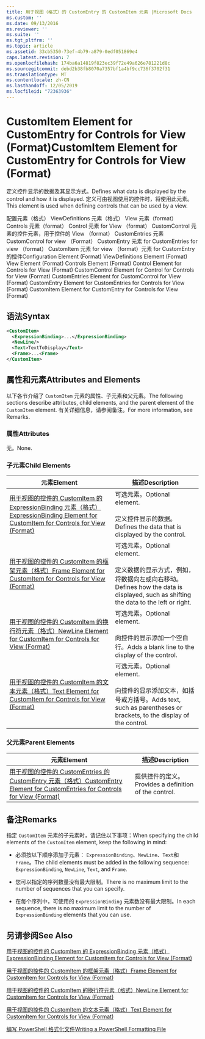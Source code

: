 ```yaml
---
title: 用于视图（格式）的 CustomEntry 的 CustomItem 元素 |Microsoft Docs
ms.custom: ''
ms.date: 09/13/2016
ms.reviewer: ''
ms.suite: ''
ms.tgt_pltfrm: ''
ms.topic: article
ms.assetid: 33cb5350-73ef-4b79-a879-0edf051869e4
caps.latest.revision: 7
ms.openlocfilehash: 174ba6a14819f823ec39f72e49a626e781221d8c
ms.sourcegitcommit: debd2b38fb8070a7357bf1a4bf9cc736f3702f31
ms.translationtype: MT
ms.contentlocale: zh-CN
ms.lasthandoff: 12/05/2019
ms.locfileid: "72363936"
---
```

# <a name="customitem-element-for-customentry-for-controls-for-view-format"></a><span data-ttu-id="9dad6-102">CustomItem Element for CustomEntry for Controls for View (Format)</span><span class="sxs-lookup"><span data-stu-id="9dad6-102">CustomItem Element for CustomEntry for Controls for View (Format)</span></span>

<span data-ttu-id="9dad6-103">定义控件显示的数据及其显示方式。</span><span class="sxs-lookup"><span data-stu-id="9dad6-103">Defines what data is displayed by the control and how it is displayed.</span></span> <span data-ttu-id="9dad6-104">定义可由视图使用的控件时，将使用此元素。</span><span class="sxs-lookup"><span data-stu-id="9dad6-104">This element is used when defining controls that can be used by a view.</span></span>

<span data-ttu-id="9dad6-105">配置元素（格式） ViewDefinitions 元素（格式） View 元素（format） Controls 元素（format） Control 元素 for View （format） CustomControl 元素的控件元素，用于控件的 View （format） CustomEntries 元素CustomControl for view （Format） CustomEntry 元素 for CustomEntries for view （format） CustomItem 元素 for view （format）元素 for CustomEntry 的控件</span><span class="sxs-lookup"><span data-stu-id="9dad6-105">Configuration Element (Format) ViewDefinitions Element (Format) View Element (Format) Controls Element (Format) Control Element for Controls for View (Format) CustomControl Element for Control for Controls for View (Format) CustomEntries Element for CustomControl for View (Format) CustomEntry Element for CustomEntries for Controls for View (Format) CustomItem Element for CustomEntry for Controls for View (Format)</span></span>

## <a name="syntax"></a><span data-ttu-id="9dad6-106">语法</span><span class="sxs-lookup"><span data-stu-id="9dad6-106">Syntax</span></span>

```xml
<CustomItem>
  <ExpressionBinding>...</ExpressionBinding>
  <NewLine/>
  <Text>TextToDisplay</Text>
  <Frame>...<Frame>
</CustomItem>
```

## <a name="attributes-and-elements"></a><span data-ttu-id="9dad6-107">属性和元素</span><span class="sxs-lookup"><span data-stu-id="9dad6-107">Attributes and Elements</span></span>

<span data-ttu-id="9dad6-108">以下各节介绍了 `CustomItem` 元素的属性、子元素和父元素。</span><span class="sxs-lookup"><span data-stu-id="9dad6-108">The following sections describe attributes, child elements, and the parent element of the `CustomItem` element.</span></span> <span data-ttu-id="9dad6-109">有关详细信息，请参阅备注。</span><span class="sxs-lookup"><span data-stu-id="9dad6-109">For more information, see Remarks.</span></span>

### <a name="attributes"></a><span data-ttu-id="9dad6-110">属性</span><span class="sxs-lookup"><span data-stu-id="9dad6-110">Attributes</span></span>

<span data-ttu-id="9dad6-111">无。</span><span class="sxs-lookup"><span data-stu-id="9dad6-111">None.</span></span>

### <a name="child-elements"></a><span data-ttu-id="9dad6-112">子元素</span><span class="sxs-lookup"><span data-stu-id="9dad6-112">Child Elements</span></span>

|<span data-ttu-id="9dad6-113">元素</span><span class="sxs-lookup"><span data-stu-id="9dad6-113">Element</span></span>|<span data-ttu-id="9dad6-114">描述</span><span class="sxs-lookup"><span data-stu-id="9dad6-114">Description</span></span>|
|-------------|-----------------|
|[<span data-ttu-id="9dad6-115">用于视图的控件的 CustomItem 的 ExpressionBinding 元素（格式）</span><span class="sxs-lookup"><span data-stu-id="9dad6-115">ExpressionBinding Element for CustomItem for Controls for View (Format)</span></span>](./expressionbinding-element-for-customitem-for-controls-for-view-format.md)|<span data-ttu-id="9dad6-116">可选元素。</span><span class="sxs-lookup"><span data-stu-id="9dad6-116">Optional element.</span></span><br /><br /> <span data-ttu-id="9dad6-117">定义控件显示的数据。</span><span class="sxs-lookup"><span data-stu-id="9dad6-117">Defines the data that is displayed by the control.</span></span>|
|[<span data-ttu-id="9dad6-118">用于视图的控件的 CustomItem 的框架元素（格式）</span><span class="sxs-lookup"><span data-stu-id="9dad6-118">Frame Element for CustomItem for Controls for View (Format)</span></span>](./frame-element-for-customitem-for-controls-for-view-format.md)|<span data-ttu-id="9dad6-119">可选元素。</span><span class="sxs-lookup"><span data-stu-id="9dad6-119">Optional element.</span></span><br /><br /> <span data-ttu-id="9dad6-120">定义数据的显示方式，例如，将数据向左或向右移动。</span><span class="sxs-lookup"><span data-stu-id="9dad6-120">Defines how the data is displayed, such as shifting the data to the left or right.</span></span>|
|[<span data-ttu-id="9dad6-121">用于视图的控件的 CustomItem 的换行符元素（格式）</span><span class="sxs-lookup"><span data-stu-id="9dad6-121">NewLine Element for CustomItem for Controls for View (Format)</span></span>](./newline-element-for-customitem-for-controls-for-view-format.md)|<span data-ttu-id="9dad6-122">可选元素。</span><span class="sxs-lookup"><span data-stu-id="9dad6-122">Optional element.</span></span><br /><br /> <span data-ttu-id="9dad6-123">向控件的显示添加一个空白行。</span><span class="sxs-lookup"><span data-stu-id="9dad6-123">Adds a blank line to the display of the control.</span></span>|
|[<span data-ttu-id="9dad6-124">用于视图的控件的 CustomItem 的文本元素（格式）</span><span class="sxs-lookup"><span data-stu-id="9dad6-124">Text Element for CustomItem for Controls for View (Format)</span></span>](./text-element-for-customitem-for-controls-for-view-format.md)|<span data-ttu-id="9dad6-125">可选元素。</span><span class="sxs-lookup"><span data-stu-id="9dad6-125">Optional element.</span></span><br /><br /> <span data-ttu-id="9dad6-126">向控件的显示添加文本，如括号或方括号。</span><span class="sxs-lookup"><span data-stu-id="9dad6-126">Adds text, such as parentheses or brackets, to the display of the control.</span></span>|

### <a name="parent-elements"></a><span data-ttu-id="9dad6-127">父元素</span><span class="sxs-lookup"><span data-stu-id="9dad6-127">Parent Elements</span></span>

|<span data-ttu-id="9dad6-128">元素</span><span class="sxs-lookup"><span data-stu-id="9dad6-128">Element</span></span>|<span data-ttu-id="9dad6-129">描述</span><span class="sxs-lookup"><span data-stu-id="9dad6-129">Description</span></span>|
|-------------|-----------------|
|[<span data-ttu-id="9dad6-130">用于视图的控件的 CustomEntries 的 CustomEntry 元素（格式）</span><span class="sxs-lookup"><span data-stu-id="9dad6-130">CustomEntry Element for CustomEntries for Controls for View (Format)</span></span>](./customentry-element-for-customentries-for-controls-for-view-format.md)|<span data-ttu-id="9dad6-131">提供控件的定义。</span><span class="sxs-lookup"><span data-stu-id="9dad6-131">Provides a definition of the control.</span></span>|

## <a name="remarks"></a><span data-ttu-id="9dad6-132">备注</span><span class="sxs-lookup"><span data-stu-id="9dad6-132">Remarks</span></span>

<span data-ttu-id="9dad6-133">指定 `CustomItem` 元素的子元素时，请记住以下事项：</span><span class="sxs-lookup"><span data-stu-id="9dad6-133">When specifying the child elements of the `CustomItem` element, keep the following in mind:</span></span>

- <span data-ttu-id="9dad6-134">必须按以下顺序添加子元素： `ExpressionBinding`、`NewLine`、`Text`和 `Frame`。</span><span class="sxs-lookup"><span data-stu-id="9dad6-134">The child elements must be added in the following sequence: `ExpressionBinding`, `NewLine`, `Text`, and `Frame`.</span></span>

- <span data-ttu-id="9dad6-135">您可以指定的序列数量没有最大限制。</span><span class="sxs-lookup"><span data-stu-id="9dad6-135">There is no maximum limit to the number of sequences that you can specify.</span></span>

- <span data-ttu-id="9dad6-136">在每个序列中，可使用的 `ExpressionBinding` 元素数没有最大限制。</span><span class="sxs-lookup"><span data-stu-id="9dad6-136">In each sequence, there is no maximum limit to the number of `ExpressionBinding` elements that you can use.</span></span>

## <a name="see-also"></a><span data-ttu-id="9dad6-137">另请参阅</span><span class="sxs-lookup"><span data-stu-id="9dad6-137">See Also</span></span>

[<span data-ttu-id="9dad6-138">用于视图的控件的 CustomItem 的 ExpressionBinding 元素（格式）</span><span class="sxs-lookup"><span data-stu-id="9dad6-138">ExpressionBinding Element for CustomItem for Controls for View (Format)</span></span>](./expressionbinding-element-for-customitem-for-controls-for-view-format.md)

[<span data-ttu-id="9dad6-139">用于视图的控件的 CustomItem 的框架元素（格式）</span><span class="sxs-lookup"><span data-stu-id="9dad6-139">Frame Element for CustomItem for Controls for View (Format)</span></span>](./frame-element-for-customitem-for-controls-for-view-format.md)

[<span data-ttu-id="9dad6-140">用于视图的控件的 CustomItem 的换行符元素（格式）</span><span class="sxs-lookup"><span data-stu-id="9dad6-140">NewLine Element for CustomItem for Controls for View (Format)</span></span>](./newline-element-for-customitem-for-controls-for-view-format.md)

[<span data-ttu-id="9dad6-141">用于视图的控件的 CustomItem 的文本元素（格式）</span><span class="sxs-lookup"><span data-stu-id="9dad6-141">Text Element for CustomItem for Controls for View (Format)</span></span>](./text-element-for-customitem-for-controls-for-view-format.md)

[<span data-ttu-id="9dad6-142">编写 PowerShell 格式化文件</span><span class="sxs-lookup"><span data-stu-id="9dad6-142">Writing a PowerShell Formatting File</span></span>](./writing-a-powershell-formatting-file.md)

